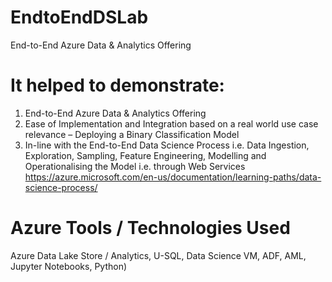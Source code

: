# EndtoEndDSLab
End-to-End Azure Data &amp; Analytics Offering

# It helped to demonstrate:

1)	End-to-End Azure Data & Analytics Offering
2)	Ease of Implementation and Integration based on a real world use case relevance – Deploying a Binary Classification Model
3)	In-line with the End-to-End Data Science Process i.e. Data Ingestion, Exploration, Sampling, Feature Engineering, Modelling and Operationalising the Model i.e. through Web Services
https://azure.microsoft.com/en-us/documentation/learning-paths/data-science-process/

# Azure Tools / Technologies Used
Azure Data Lake Store / Analytics, U-SQL, Data Science VM, ADF, AML, Jupyter Notebooks, Python) 
